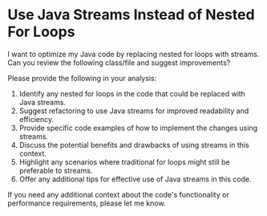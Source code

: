 # Use Java Streams Instead of Nested For Loops

I want to optimize my Java code by replacing nested for loops with streams. Can you review the following class/file and suggest improvements?



Please provide the following in your analysis:

1. Identify any nested for loops in the code that could be replaced with Java streams.
2. Suggest refactoring to use Java streams for improved readability and efficiency.
3. Provide specific code examples of how to implement the changes using streams.
4. Discuss the potential benefits and drawbacks of using streams in this context.
5. Highlight any scenarios where traditional for loops might still be preferable to streams.
6. Offer any additional tips for effective use of Java streams in this code.

If you need any additional context about the code's functionality or performance requirements, please let me know.